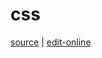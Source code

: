 # css

[source](https://github.com/haibazhang/lib/blob/master/src/web/css/README.md) \| [edit-online](https://github.com/haibazhang/lib/edit/master/src/web/css/README.md)

